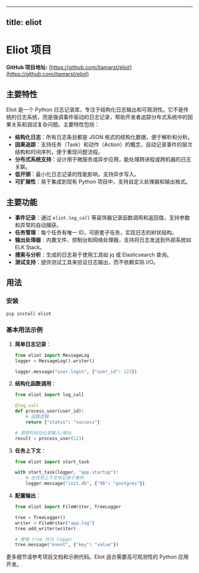 
---
title: eliot
---

# Eliot 项目

**GitHub 项目地址:** [https://github.com/itamarst/eliot](https://github.com/itamarst/eliot)

## 主要特性
Eliot 是一个 Python 日志记录库，专注于结构化日志输出和可观测性。它不是传统的日志系统，而是强调事件驱动的日志记录，帮助开发者追踪分布式系统中的因果关系和调试复杂问题。主要特性包括：
- **结构化日志**：所有日志条目都是 JSON 格式的结构化数据，便于解析和分析。
- **因果追踪**：支持任务（Task）和动作（Action）的概念，自动记录事件的层次结构和时间序列，便于重现问题流程。
- **分布式系统支持**：设计用于微服务或异步应用，能处理跨进程或跨机器的日志关联。
- **低开销**：最小化日志记录的性能影响，支持异步写入。
- **可扩展性**：易于集成到现有 Python 项目中，支持自定义处理器和输出格式。

## 主要功能
- **事件记录**：通过 `eliot.log_call` 等装饰器记录函数调用和返回值，支持参数和异常的自动捕获。
- **任务管理**：每个任务有唯一 ID，可嵌套子任务，实现日志的树状结构。
- **输出处理器**：内置文件、控制台和网络处理器，支持将日志发送到外部系统如 ELK Stack。
- **搜索与分析**：生成的日志易于使用工具如 jq 或 Elasticsearch 查询。
- **测试支持**：提供测试工具来验证日志输出，而不依赖实际 I/O。

## 用法
### 安装
```bash
pip install eliot
```

### 基本用法示例
1. **简单日志记录**：
   ```python
   from eliot import MessageLog
   logger = MessageLog().writer()

   logger.message("user.login", {"user_id": 123})
   ```

2. **结构化函数调用**：
   ```python
   from eliot import log_call

   @log_call
   def process_user(user_id):
       # 函数逻辑
       return {"status": "success"}

   # 调用时自动记录输入/输出
   result = process_user(123)
   ```

3. **任务上下文**：
   ```python
   from eliot import start_task

   with start_task(logger, "app.startup"):
       # 在任务上下文中记录子事件
       logger.message("init.db", {"db": "postgres"})
   ```

4. **配置输出**：
   ```python
   from eliot import FileWriter, TreeLogger

   tree = TreeLogger()
   writer = FileWriter("app.log")
   tree.add_writer(writer)

   # 使用 tree 作为 logger
   tree.message("event", {"key": "value"})
   ```

更多细节请参考项目文档和示例代码。Eliot 适合需要高可观测性的 Python 应用开发。